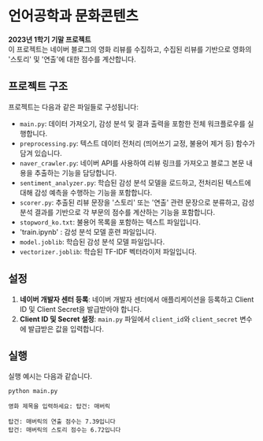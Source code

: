 # 언어공학과 문화콘텐츠

**2023년 1학기 기말 프로젝트**  
이 프로젝트는 네이버 블로그의 영화 리뷰를 수집하고, 수집된 리뷰를 기반으로 영화의 '스토리' 및 '연출'에 대한 점수를 계산합니다.

## 프로젝트 구조

프로젝트는 다음과 같은 파일들로 구성됩니다:

- `main.py`: 데이터 가져오기, 감성 분석 및 결과 출력을 포함한 전체 워크플로우를 실행합니다.
- `preprocessing.py`: 텍스트 데이터 전처리 (띄어쓰기 교정, 불용어 제거 등) 함수가 담겨 있습니다.
- `naver_crawler.py`: 네이버 API를 사용하여 리뷰 링크를 가져오고 블로그 본문 내용을 추출하는 기능을 담당합니다.
- `sentiment_analyzer.py`: 학습된 감성 분석 모델을 로드하고, 전처리된 텍스트에 대해 감성 예측을 수행하는 기능을 포함합니다.
- `scorer.py`: 추출된 리뷰 문장을 '스토리' 또는 '연출' 관련 문장으로 분류하고, 감성 분석 결과를 기반으로 각 부문의 점수를 계산하는 기능을 포함합니다.
- `stopword_ko.txt`: 불용어 목록을 포함하는 텍스트 파일입니다.
- 'train.ipynb' : 감성 분석 모델 훈련 파일입니다.
- `model.joblib`: 학습된 감성 분석 모델 파일입니다.
- `vectorizer.joblib`: 학습된 TF-IDF 벡터라이저 파일입니다. 

## 설정

1.  **네이버 개발자 센터 등록**: 네이버 개발자 센터에서 애플리케이션을 등록하고 Client ID 및 Client Secret을 발급받아야 합니다.
2.  **Client ID 및 Secret 설정**: `main.py` 파일에서 `client_id`와 `client_secret` 변수에 발급받은 값을 입력합니다.

## 실행

실행 예시는 다음과 같습니다. 
```
python main.py
```
```
영화 제목을 입력하세요: 탑건: 매버릭
```
```
탑건: 매버릭의 연출 점수는 7.39입니다
탑건: 매버릭의 스토리 점수는 6.72입니다
```
